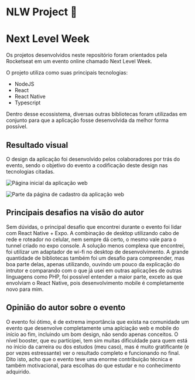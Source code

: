 # NLW Project :rocket:

# Next Level Week

Os projetos desenvolvidos neste repositório foram orientados pela Rocketseat em um evento online chamado Next Level Week.

O projeto utiliza como suas principais tecnologias:

- NodeJS
- React
- React Native
- Typescript

Dentro desse ecossistema, diversas outras bibliotecas foram utilizadas em conjunto para que a aplicação fosse desenvolvida da melhor forma possível.

## Resultado visual

O design da aplicação foi desenvolvido pelos colaboradores por trás do evento, sendo o objetivo do evento a codificação deste design nas tecnologias citadas.

![Página inicial da aplicação web](https://i.imgur.com/5HA5guV.png)

![Parte da página de cadastro da aplicação web](https://i.imgur.com/u53LzKl.png)

## Principais desafios na visão do autor

Sem dúvidas, o principal desafio que encontrei durante o evento foi lidar com React Native + Expo. A combinação de desktop utilizando cabo de rede e roteador no celular, nem sempre dá certo, o mesmo vale para o tunnel criado no expo console. A solução menos complexa que encontrei, foi utilizar um adaptador de wi-fi no desktop de desenvolvimento. A grande quantidade de bibliotecas também foi um desafio para compreender, mas boa parte delas, apenas utilizando, ouvindo um pouco da explicação do intrutor e comparando com o que já usei em outras aplicações de outras linguagens como PHP, foi possível entender a maior parte, exceto as que envolviam o React Native, pois desenvolvimento mobile é completamente novo para mim.

## Opinião do autor sobre o evento

O evento foi ótimo, é de extrema importância que exista na comunidade um evento que desenvolve completamente uma aplciação web e mobile do início ao fim, incluindo um bom design, não sendo apenas conceitos. O nível booster, que eu participei, tem sim muitas dificuldade para quem está no ínicio da carreira ou dos estudos (meu caso), mas é muito gratificante (e por vezes estressante) ver o resultado completo e funcionando no final. Dito isto, acho que o evento teve uma enorme contribuição técnica e também motivacional, para escolhas do que estudar e no conhecimento adquirido.
